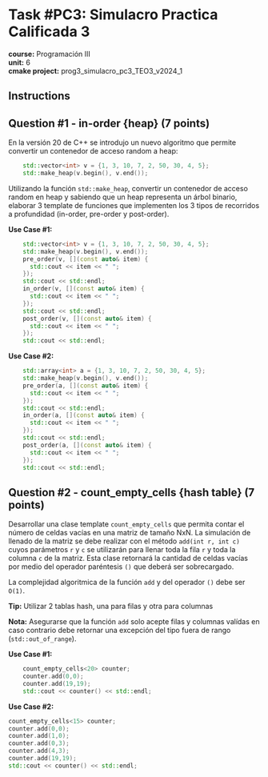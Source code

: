 # Task #PC3: Simulacro Practica Calificada 3  
**course:** Programación III  
**unit:** 6  
**cmake project:** prog3_simulacro_pc3_TEO3_v2024_1
## Instructions


## Question #1 - in-order {heap} (7 points)

En la versión 20 de C++ se introdujo un nuevo algoritmo que permite convertir un contenedor de acceso random a heap:
```c++
    std::vector<int> v = {1, 3, 10, 7, 2, 50, 30, 4, 5};
    std::make_heap(v.begin(), v.end());  
```
Utilizando la función `std::make_heap`, convertir un contenedor de acceso random en heap y sabiendo que un heap representa un árbol binario, elaborar 3 template de funciones que implementen los 3 tipos de recorridos a profundidad (in-order, pre-order y post-order). 

**Use Case #1:**
```c++
    std::vector<int> v = {1, 3, 10, 7, 2, 50, 30, 4, 5};
    std::make_heap(v.begin(), v.end());
    pre_order(v, [](const auto& item) {
      std::cout << item << " ";
    });
    std::cout << std::endl;
    in_order(v, [](const auto& item) {
      std::cout << item << " ";
    });
    std::cout << std::endl;
    post_order(v, [](const auto& item) {
      std::cout << item << " ";
    });
    std::cout << std::endl;
```

**Use Case #2:**
```c++
    std::array<int> a = {1, 3, 10, 7, 2, 50, 30, 4, 5};
    std::make_heap(v.begin(), v.end());
    pre_order(a, [](const auto& item) {
      std::cout << item << " ";
    });
    std::cout << std::endl;
    in_order(a, [](const auto& item) {
      std::cout << item << " ";
    });
    std::cout << std::endl;
    post_order(a, [](const auto& item) {
      std::cout << item << " ";
    });
    std::cout << std::endl;
```
## Question #2 - count_empty_cells {hash table} (7 points)

Desarrollar una clase template `count_empty_cells` que permita contar el número de celdas vacías en una matriz de tamaño NxN.
La simulación de llenado de la matriz se debe realizar con el método `add(int r, int c)` cuyos parámetros `r` y `c` se utilizarán para llenar toda la fila `r` y toda la columna `c` de la matriz. 
Esta clase retornará la cantidad de celdas vacías por medio del operador paréntesis `()` que deberá ser sobrecargado.

La complejidad algoritmica de la función `add` y del operador `()` debe ser `O(1)`.

**Tip:** Utilizar 2 tablas hash, una para filas y otra para columnas

**Nota:** Asegurarse que la función `add` solo acepte filas y columnas valídas en caso contrario debe retornar una excepción del tipo fuera de rango (`std::out_of_range`).  

**Use Case #1:**
```cpp
    count_empty_cells<20> counter;
    counter.add(0,0);
    counter.add(19,19);
    std::cout << counter() << std::endl;
```

**Use Case #2:**
```cpp
count_empty_cells<15> counter;
counter.add(0,0);
counter.add(1,0);
counter.add(0,3);
counter.add(4,3);
counter.add(19,19);
std::cout << counter() << std::endl;
```